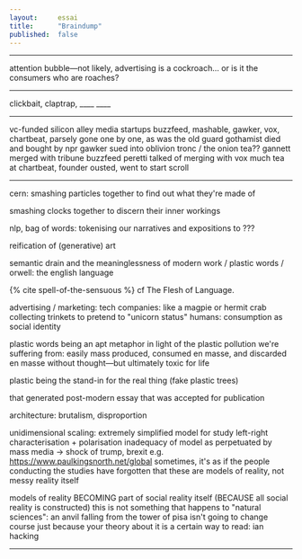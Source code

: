 ```yaml
---
layout:     essai
title:      "Braindump"
published:  false
---
```



---

attention bubble—not likely, advertising is a cockroach...
or is it the consumers who are roaches?

---

clickbait, claptrap, ____ ____

---

vc-funded silicon alley media startups
buzzfeed, mashable, gawker, vox, chartbeat, parsely
gone one by one, as was the old guard
gothamist died and bought by npr
gawker sued into oblivion
tronc / the onion tea??
gannett merged with tribune
buzzfeed peretti talked of merging with vox
much tea at chartbeat, founder ousted, went to start scroll

---

cern: smashing particles together to find out what they're made of

smashing clocks together to discern their inner workings

nlp, bag of words: tokenising our narratives and expositions to ???

reification of (generative) art

semantic drain and the meaninglessness of modern work / plastic words /
orwell: the english language

{% cite spell-of-the-sensuous %} cf The Flesh of Language.

advertising / marketing:
tech companies: like a magpie or hermit crab collecting trinkets to pretend to
"unicorn status"
humans: consumption as social identity

plastic words being an apt metaphor in light of the plastic pollution we're
suffering from: easily mass produced, consumed en masse, and discarded en masse
without thought—but ultimately toxic for life

plastic being the stand-in for the real thing (fake plastic trees)

that generated post-modern essay that was accepted for publication

architecture: brutalism, disproportion

unidimensional scaling: extremely simplified model for study
left-right characterisation + polarisation
inadequacy of model as perpetuated by mass media -> shock of trump, brexit
e.g. https://www.paulkingsnorth.net/global
sometimes, it's as if the people conducting the studies have forgotten that
these are models of reality, not messy reality itself

models of reality BECOMING part of social reality itself
(BECAUSE all social reality is constructed)
this is not something that happens to "natural sciences": an anvil falling
from the tower of pisa isn't going to change course just because your theory
about it is a certain way
to read: ian hacking

---

